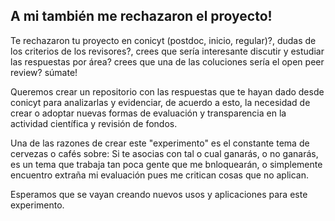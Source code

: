 ## A mi también me rechazaron el proyecto!
Te rechazaron tu proyecto en conicyt (postdoc, inicio, regular)?, dudas de los criterios de los revisores?, crees que sería interesante discutir y estudiar las respuestas por área? crees que una de las coluciones sería el open peer review? súmate!

Queremos crear un repositorio con las respuestas que te hayan dado desde conicyt para analizarlas y evidenciar, de acuerdo a esto, la necesidad de crear o adoptar nuevas formas de evaluación y transparencia en la actividad científica y revisión de fondos.

Una de las razones de crear este "experimento" es el constante tema de cervezas o cafés sobre: Si te asocias con tal o cual ganarás, o no ganarás, es un tema que trabaja tan poca gente que me bnloquearán, o simplemente encuentro extraña mi evaluación pues me critican cosas que no aplican.

Esperamos que se vayan creando nuevos usos y aplicaciones para este experimento.
